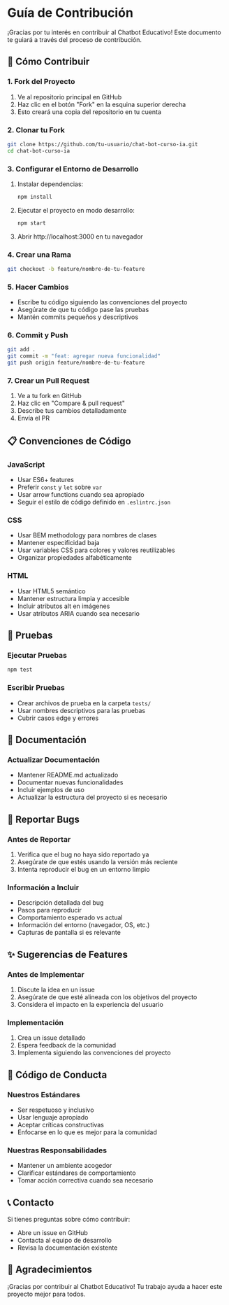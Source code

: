 # Guía de Contribución

¡Gracias por tu interés en contribuir al Chatbot Educativo! Este documento te guiará a través del proceso de contribución.

## 🚀 Cómo Contribuir

### 1. Fork del Proyecto

1. Ve al repositorio principal en GitHub
2. Haz clic en el botón "Fork" en la esquina superior derecha
3. Esto creará una copia del repositorio en tu cuenta

### 2. Clonar tu Fork

```bash
git clone https://github.com/tu-usuario/chat-bot-curso-ia.git
cd chat-bot-curso-ia
```

### 3. Configurar el Entorno de Desarrollo

1. Instalar dependencias:
   ```bash
   npm install
   ```

2. Ejecutar el proyecto en modo desarrollo:
   ```bash
   npm start
   ```

3. Abrir http://localhost:3000 en tu navegador

### 4. Crear una Rama

```bash
git checkout -b feature/nombre-de-tu-feature
```

### 5. Hacer Cambios

- Escribe tu código siguiendo las convenciones del proyecto
- Asegúrate de que tu código pase las pruebas
- Mantén commits pequeños y descriptivos

### 6. Commit y Push

```bash
git add .
git commit -m "feat: agregar nueva funcionalidad"
git push origin feature/nombre-de-tu-feature
```

### 7. Crear un Pull Request

1. Ve a tu fork en GitHub
2. Haz clic en "Compare & pull request"
3. Describe tus cambios detalladamente
4. Envía el PR

## 📋 Convenciones de Código

### JavaScript

- Usar ES6+ features
- Preferir `const` y `let` sobre `var`
- Usar arrow functions cuando sea apropiado
- Seguir el estilo de código definido en `.eslintrc.json`

### CSS

- Usar BEM methodology para nombres de clases
- Mantener especificidad baja
- Usar variables CSS para colores y valores reutilizables
- Organizar propiedades alfabéticamente

### HTML

- Usar HTML5 semántico
- Mantener estructura limpia y accesible
- Incluir atributos alt en imágenes
- Usar atributos ARIA cuando sea necesario

## 🧪 Pruebas

### Ejecutar Pruebas

```bash
npm test
```

### Escribir Pruebas

- Crear archivos de prueba en la carpeta `tests/`
- Usar nombres descriptivos para las pruebas
- Cubrir casos edge y errores

## 📝 Documentación

### Actualizar Documentación

- Mantener README.md actualizado
- Documentar nuevas funcionalidades
- Incluir ejemplos de uso
- Actualizar la estructura del proyecto si es necesario

## 🐛 Reportar Bugs

### Antes de Reportar

1. Verifica que el bug no haya sido reportado ya
2. Asegúrate de que estés usando la versión más reciente
3. Intenta reproducir el bug en un entorno limpio

### Información a Incluir

- Descripción detallada del bug
- Pasos para reproducir
- Comportamiento esperado vs actual
- Información del entorno (navegador, OS, etc.)
- Capturas de pantalla si es relevante

## ✨ Sugerencias de Features

### Antes de Implementar

1. Discute la idea en un issue
2. Asegúrate de que esté alineada con los objetivos del proyecto
3. Considera el impacto en la experiencia del usuario

### Implementación

1. Crea un issue detallado
2. Espera feedback de la comunidad
3. Implementa siguiendo las convenciones del proyecto

## 🤝 Código de Conducta

### Nuestros Estándares

- Ser respetuoso y inclusivo
- Usar lenguaje apropiado
- Aceptar críticas constructivas
- Enfocarse en lo que es mejor para la comunidad

### Nuestras Responsabilidades

- Mantener un ambiente acogedor
- Clarificar estándares de comportamiento
- Tomar acción correctiva cuando sea necesario

## 📞 Contacto

Si tienes preguntas sobre cómo contribuir:

- Abre un issue en GitHub
- Contacta al equipo de desarrollo
- Revisa la documentación existente

## 🙏 Agradecimientos

¡Gracias por contribuir al Chatbot Educativo! Tu trabajo ayuda a hacer este proyecto mejor para todos. 